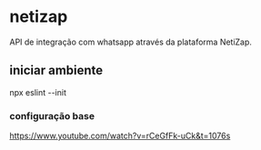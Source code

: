 # netizap

API de integração com whatsapp através da plataforma NetiZap.

## iniciar ambiente

npx eslint --init

### configuração base

https://www.youtube.com/watch?v=rCeGfFk-uCk&t=1076s
